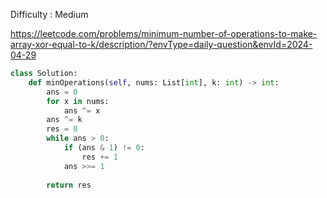 Difficulty : Medium 

https://leetcode.com/problems/minimum-number-of-operations-to-make-array-xor-equal-to-k/description/?envType=daily-question&envId=2024-04-29

```python
class Solution:
    def minOperations(self, nums: List[int], k: int) -> int:
        ans = 0
        for x in nums:
            ans ^= x
        ans ^= k
        res = 0
        while ans > 0:
            if (ans & 1) != 0:
                res += 1
            ans >>= 1
        
        return res
```

